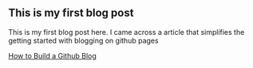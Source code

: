 ## This is my first blog post

This is my first blog post here. I came across a article that simplifies the getting started with blogging on github pages

[How to Build a Github Blog](https://chadbaldwin.net/2021/03/14/how-to-build-a-sql-blog.html)

